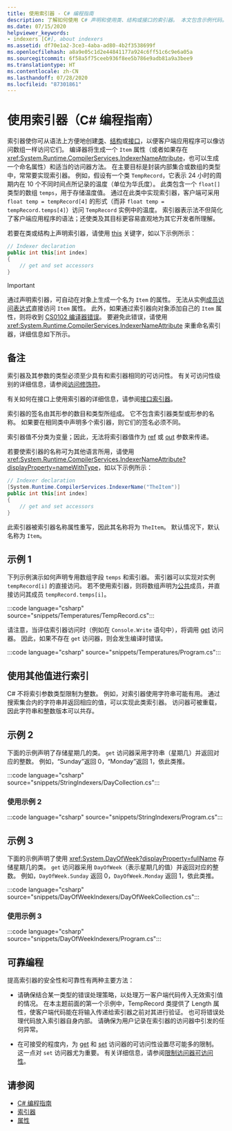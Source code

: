 ```yaml
---
title: 使用索引器 - C# 编程指南
description: 了解如何使用 C# 声明和使用类、结构或接口的索引器。 本文包含示例代码。
ms.date: 07/15/2020
helpviewer_keywords:
- indexers [C#], about indexers
ms.assetid: df70e1a2-3ce3-4aba-ad80-4b2f3538699f
ms.openlocfilehash: a8a9e05c1d2e44841177a924c6ff51c6c9e6a05a
ms.sourcegitcommit: 6f58a5f75ceeb936f8ee5b786e9adb81a9a3bee9
ms.translationtype: HT
ms.contentlocale: zh-CN
ms.lasthandoff: 07/28/2020
ms.locfileid: "87301861"
---
```

# <a name="using-indexers-c-programming-guide"></a>使用索引器（C# 编程指南）

索引器使你可从语法上方便地创建[类](../../language-reference/keywords/class.md)、[结构](../../language-reference/builtin-types/struct.md)或[接口](../../language-reference/keywords/interface.md)，以便客户端应用程序可以像访问数组一样访问它们。 编译器将生成一个 `Item` 属性（或者如果存在 <xref:System.Runtime.CompilerServices.IndexerNameAttribute>，也可以生成一个命名属性）和适当的访问器方法。 在主要目标是封装内部集合或数组的类型中，常常要实现索引器。 例如，假设有一个类 `TempRecord`，它表示 24 小时的周期内在 10 个不同时间点所记录的温度（单位为华氏度）。 此类包含一个 `float[]` 类型的数组 `temps`，用于存储温度值。 通过在此类中实现索引器，客户端可采用 `float temp = tempRecord[4]` 的形式（而非 `float temp = tempRecord.temps[4]`）访问 `TempRecord` 实例中的温度。 索引器表示法不但简化了客户端应用程序的语法；还使类及其目标更容易直观地为其它开发者所理解。

若要在类或结构上声明索引器，请使用 [this](../../language-reference/keywords/this.md) 关键字，如以下示例所示：

```csharp
// Indexer declaration
public int this[int index]
{
    // get and set accessors
}
```

> [!IMPORTANT]
> 通过声明索引器，可自动在对象上生成一个名为 `Item` 的属性。 无法从实例[成员访问表达式](../../language-reference/operators/member-access-operators.md#member-access-expression-)直接访问 `Item` 属性。 此外，如果通过索引器向对象添加自己的 `Item` 属性，则将收到 [CS0102 编译器错误](../../misc/cs0102.md)。 要避免此错误，请使用 <xref:System.Runtime.CompilerServices.IndexerNameAttribute> 来重命名索引器，详细信息如下所示。

## <a name="remarks"></a>备注

索引器及其参数的类型必须至少具有和索引器相同的可访问性。 有关可访问性级别的详细信息，请参阅[访问修饰符](../../language-reference/keywords/access-modifiers.md)。

有关如何在接口上使用索引器的详细信息，请参阅[接口索引器](./indexers-in-interfaces.md)。

索引器的签名由其形参的数目和类型所组成。 它不包含索引器类型或形参的名称。 如果要在相同类中声明多个索引器，则它们的签名必须不同。

索引器值不分类为变量；因此，无法将索引器值作为 [ref](../../language-reference/keywords/ref.md) 或 [out](../../language-reference/keywords/out-parameter-modifier.md) 参数来传递。

若要使索引器的名称可为其他语言所用，请使用 <xref:System.Runtime.CompilerServices.IndexerNameAttribute?displayProperty=nameWithType>，如以下示例所示：

```csharp
// Indexer declaration
[System.Runtime.CompilerServices.IndexerName("TheItem")]
public int this[int index]
{
    // get and set accessors
}
```

此索引器被索引器名称属性重写，因此其名称将为 `TheItem`。 默认情况下，默认名称为 `Item`。

## <a name="example-1"></a>示例 1

下列示例演示如何声明专用数组字段 `temps` 和索引器。 索引器可以实现对实例 `tempRecord[i]` 的直接访问。 若不使用索引器，则将数组声明为[公共](../../language-reference/keywords/public.md)成员，并直接访问其成员 `tempRecord.temps[i]`。

:::code language="csharp" source="snippets/Temperatures/TempRecord.cs":::

请注意，当评估索引器访问时（例如在 `Console.Write` 语句中），将调用 [get](../../language-reference/keywords/get.md) 访问器。 因此，如果不存在 `get` 访问器，则会发生编译时错误。

:::code language="csharp" source="snippets/Temperatures/Program.cs":::

## <a name="indexing-using-other-values"></a>使用其他值进行索引

C# 不将索引参数类型限制为整数。 例如，对索引器使用字符串可能有用。 通过搜索集合内的字符串并返回相应的值，可以实现此类索引器。 访问器可被重载，因此字符串和整数版本可以共存。

## <a name="example-2"></a>示例 2

下面的示例声明了存储星期几的类。 `get` 访问器采用字符串（星期几）并返回对应的整数。 例如，“Sunday”返回 0，“Monday”返回 1，依此类推。

:::code language="csharp" source="snippets/StringIndexers/DayCollection.cs":::

### <a name="consuming-example-2"></a>使用示例 2

:::code language="csharp" source="snippets/StringIndexers/Program.cs":::

## <a name="example-3"></a>示例 3

下面的示例声明了使用 <xref:System.DayOfWeek?displayProperty=fullName> 存储星期几的类。 `get` 访问器采用 `DayOfWeek`（表示星期几的值）并返回对应的整数。 例如，`DayOfWeek.Sunday` 返回 0，`DayOfWeek.Monday` 返回 1，依此类推。

:::code language="csharp" source="snippets/DayOfWeekIndexers/DayOfWeekCollection.cs":::

### <a name="consuming-example-3"></a>使用示例 3

:::code language="csharp" source="snippets/DayOfWeekIndexers/Program.cs":::

## <a name="robust-programming"></a>可靠编程

提高索引器的安全性和可靠性有两种主要方法：

- 请确保结合某一类型的错误处理策略，以处理万一客户端代码传入无效索引值的情况。 在本主题前面的第一个示例中，TempRecord 类提供了 Length 属性，使客户端代码能在将输入传递给索引器之前对其进行验证。 也可将错误处理代码放入索引器自身内部。 请确保为用户记录在索引器的访问器中引发的任何异常。

- 在可接受的程度内，为 [get](../../language-reference/keywords/get.md) 和 [set](../../language-reference/keywords/set.md) 访问器的可访问性设置尽可能多的限制。 这一点对 `set` 访问器尤为重要。 有关详细信息，请参阅[限制访问器可访问性](../classes-and-structs/restricting-accessor-accessibility.md)。

## <a name="see-also"></a>请参阅

- [C# 编程指南](../index.md)
- [索引器](./index.md)
- [属性](../classes-and-structs/properties.md)
